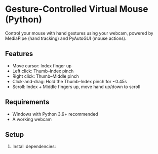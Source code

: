 # Gesture-Controlled Virtual Mouse (Python)

Control your mouse with hand gestures using your webcam, powered by MediaPipe (hand tracking) and PyAutoGUI (mouse actions).

## Features
- Move cursor: Index finger up
- Left click: Thumb–Index pinch
- Right click: Thumb–Middle pinch
- Click-and-drag: Hold the Thumb–Index pinch for ~0.45s
- Scroll: Index + Middle fingers up, move hand up/down to scroll

## Requirements
- Windows with Python 3.9+ recommended
- A working webcam

## Setup
1. Install dependencies: